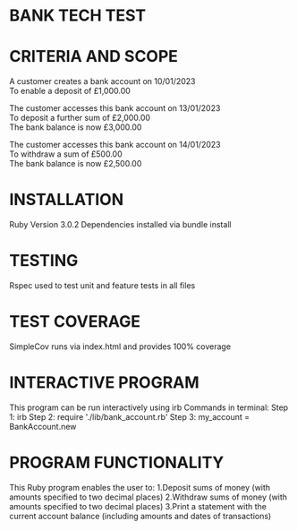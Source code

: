 # BANK TECH TEST

# CRITERIA AND SCOPE
A customer creates a bank account on 10/01/2023\
To enable a deposit of £1,000.00

The customer accesses this bank account on 13/01/2023\
To deposit a further sum of £2,000.00\
The bank balance is now £3,000.00

The customer accesses this bank account on 14/01/2023\
To withdraw a sum of £500.00\
The bank balance is now £2,500.00

# INSTALLATION
Ruby Version 3.0.2
Dependencies installed via bundle install

# TESTING
Rspec used to test unit and feature tests in all files

# TEST COVERAGE
SimpleCov runs via index.html and provides 100% coverage

# INTERACTIVE PROGRAM
This program can be run interactively using irb
Commands in terminal:
Step 1: irb
Step 2: require './lib/bank_account.rb'
Step 3: my_account = BankAccount.new

# PROGRAM FUNCTIONALITY
This Ruby program enables the user to:
1.Deposit sums of money (with amounts specified to two decimal places)
2.Withdraw sums of money (with amounts specified to two decimal places)
3.Print a statement with the current account balance (including amounts and dates of transactions)
